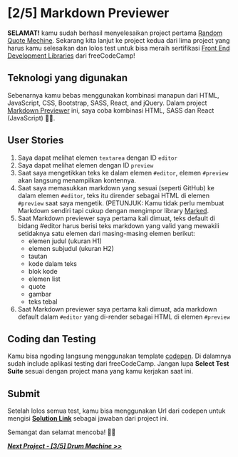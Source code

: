 # [2/5] Markdown Previewer

**SELAMAT!** kamu sudah berhasil menyelesaikan project pertama [Random Quote Mechine](https://github.com/dipintoo/freeCodeCamp_Random-Quote-Mechine). Sekarang kita lanjut ke project kedua dari lima project yang harus kamu selesaikan dan lolos test untuk bisa meraih sertifikasi [Front End Development Libraries](https://www.freecodecamp.org/learn/front-end-development-libraries/) dari freeCodeCamp!

## Teknologi yang digunakan

Sebenarnya kamu bebas menggunakan kombinasi manapun dari HTML, JavaScript, CSS, Bootstrap, SASS, React, and jQuery. Dalam project [Markdown Previewer](https://www.freecodecamp.org/learn/front-end-development-libraries/front-end-development-libraries-projects/build-a-markdown-previewer) ini, saya coba kombinasi HTML, SASS dan React (JavaScript) 👍🏻.

## User Stories

1. Saya dapat melihat elemen `textarea` dengan ID `editor`
2. Saya dapat melihat elemen dengan ID `preview`
3. Saat saya mengetikkan teks ke dalam elemen `#editor`, elemen `#preview` akan langsung menampilkan kontennya.
4. Saat saya memasukkan markdown yang sesuai (seperti GitHub) ke dalam elemen `#editor`, teks itu dirender sebagai HTML di elemen `#preview` saat saya mengetik. (PETUNJUK: Kamu tidak perlu membuat Markdown sendiri tapi cukup dengan mengimpor library [Marked](https://cdnjs.com/libraries/marked).
5. Saat Markdown previewer saya pertama kali dimuat, teks default di bidang #editor harus berisi teks markdown yang valid yang mewakili setidaknya satu elemen dari masing-masing elemen berikut:
   - elemen judul (ukuran H1)
   - elemen subjudul (ukuran H2)
   - tautan
   - kode dalam teks
   - blok kode
   - elemen list
   - quote
   - gambar
   - teks tebal
7. Saat Markdown previewer saya pertama kali dimuat, ada markdown default dalam `#editor` yang di-render sebagai HTML di elemen `#preview`

## Coding dan Testing

Kamu bisa ngoding langsung menggunakan template [codepen](https://codepen.io/pen?template=MJjpwO). Di dalamnya sudah include aplikasi testing dari freeCodeCamp. Jangan lupa **Select Test Suite** sesuai dengan project mana yang kamu kerjakan saat ini. 

## Submit

Setelah lolos semua test, kamu bisa menggunakan Url dari codepen untuk mengisi [**Solution Link**](https://www.freecodecamp.org/learn/front-end-development-libraries/front-end-development-libraries-projects/build-a-markdown-previewer) sebagai jawaban dari project ini.

Semangat dan selamat mencoba! 🚀📜  


[***Next Project - [3/5] Drum Machine >>***]()
